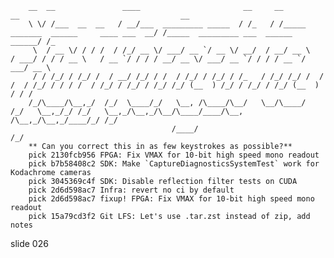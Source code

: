         __  __               ____                       __     __                                           __                                    __
        \ \/ /___  __  __   / __/___  _________ _____  / /_   / /_____     _______  ______     ____ ___  __/ /_____  _________ ___  ______ ______/ /_
         \  / __ \/ / / /  / /_/ __ \/ ___/ __ `/ __ \/ __/  / __/ __ \   / ___/ / / / __ \   / __ `/ / / / __/ __ \/ ___/ __ `/ / / / __ `/ ___/ __ \
         / / /_/ / /_/ /  / __/ /_/ / /  / /_/ / /_/ / /_   / /_/ /_/ /  / /  / /_/ / / / /  / /_/ / /_/ / /_/ /_/ (__  ) /_/ / /_/ / /_/ (__  ) / / /
        /_/\____/\__,_/  /_/  \____/_/   \__, /\____/\__/   \__/\____/  /_/   \__,_/_/ /_/   \__,_/\__,_/\__/\____/____/\__, /\__,_/\__,_/____/_/ /_/
                                        /____/                                                                            /_/
        ** Can you correct this in as few keystrokes as possible?**
        pick 2130fcb956 FPGA: Fix VMAX for 10-bit high speed mono readout
        pick b7b58408c2 SDK: Make `CaptureDiagnosticsSystemTest` work for Kodachrome cameras
        pick 3045369c4f SDK: Disable reflection filter tests on CUDA
        pick 2d6d598ac7 Infra: revert no ci by default
        pick 2d6d598ac7 fixup! FPGA: Fix VMAX for 10-bit high speed mono readout
        pick 15a79cd3f2 Git LFS: Let's use .tar.zst instead of zip, add notes

















































































slide 026
